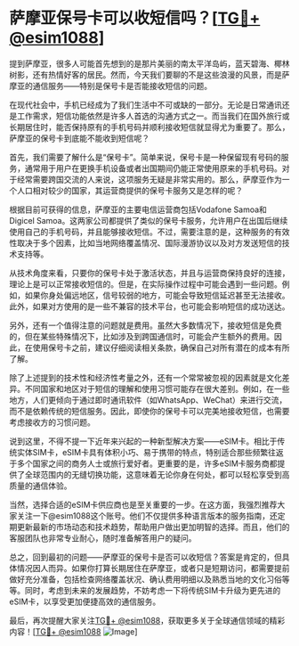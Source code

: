 # 萨摩亚保号卡可以收短信吗？[[TG💪+ @esim1088](https://t.me/s/esim1088)]

提到萨摩亚，很多人可能首先想到的是那片美丽的南太平洋岛屿，蓝天碧海、椰林树影，还有热情好客的居民。然而，今天我们要聊的不是这些浪漫的风景，而是萨摩亚的通信服务——特别是保号卡是否能接收短信的问题。

在现代社会中，手机已经成为了我们生活中不可或缺的一部分。无论是日常通讯还是工作需求，短信功能依然是许多人首选的沟通方式之一。而当我们在国外旅行或长期居住时，能否保持原有的手机号码并顺利接收短信就显得尤为重要了。那么，萨摩亚的保号卡到底能不能收到短信呢？

首先，我们需要了解什么是“保号卡”。简单来说，保号卡是一种保留现有号码的服务，通常用于用户在更换手机设备或者出国期间仍能正常使用原来的手机号码。对于经常需要跨国交流的人来说，这项服务无疑是非常实用的。那么，萨摩亚作为一个人口相对较少的国家，其运营商提供的保号卡服务又是怎样的呢？

根据目前可获得的信息，萨摩亚的主要电信运营商包括Vodafone Samoa和Digicel Samoa。这两家公司都提供了类似的保号卡服务，允许用户在出国后继续使用自己的手机号码，并且能够接收短信。不过，需要注意的是，这种服务的有效性取决于多个因素，比如当地网络覆盖情况、国际漫游协议以及对方发送短信的技术支持等。

从技术角度来看，只要你的保号卡处于激活状态，并且与运营商保持良好的连接，理论上是可以正常接收短信的。但是，在实际操作过程中可能会遇到一些问题。例如，如果你身处偏远地区，信号较弱的地方，可能会导致短信延迟甚至无法接收。此外，如果对方使用的是一些不兼容的技术平台，也可能会影响短信的成功送达。

另外，还有一个值得注意的问题就是费用。虽然大多数情况下，接收短信是免费的，但在某些特殊情况下，比如涉及到跨国通信时，可能会产生额外的费用。因此，在使用保号卡之前，建议仔细阅读相关条款，确保自己对所有潜在的成本有所了解。

除了上述提到的技术性和经济性考量之外，还有一个常常被忽视的因素就是文化差异。不同国家和地区对于短信的理解和使用习惯可能存在很大差别。例如，在一些地方，人们更倾向于通过即时通讯软件（如WhatsApp、WeChat）来进行交流，而不是依赖传统的短信服务。因此，即使你的保号卡可以完美地接收短信，也需要考虑接收方的习惯问题。

说到这里，不得不提一下近年来兴起的一种新型解决方案——eSIM卡。相比于传统实体SIM卡，eSIM卡具有体积小巧、易于携带的特点，特别适合那些频繁往返于多个国家之间的商务人士或旅行爱好者。更重要的是，许多eSIM卡服务商都提供了全球范围内的无缝切换功能，这意味着无论你身在何处，都可以轻松享受到高质量的通信体验。

当然，选择合适的eSIM卡供应商也是至关重要的一步。在这方面，我强烈推荐大家关注一下@esim1088这个账号。他们不仅提供多种语言版本的服务指南，还定期更新最新的市场动态和技术趋势，帮助用户做出更加明智的选择。而且，他们的客服团队也非常专业耐心，随时准备解答用户的疑问。

总之，回到最初的问题——萨摩亚的保号卡是否可以收短信？答案是肯定的，但具体情况因人而异。如果你打算长期居住在萨摩亚，或者只是短期访问，都需要提前做好充分准备，包括检查网络覆盖状况、确认费用明细以及熟悉当地的文化习俗等等。同时，考虑到未来的发展趋势，不妨考虑一下将传统SIM卡升级为更先进的eSIM卡，以享受更加便捷高效的通信服务。

最后，再次提醒大家关注[TG💪+ @esim1088](https://t.me/s/esim1088)，获取更多关于全球通信领域的精彩内容！[[TG💪+ @esim1088](https://t.me/s/esim1088) ![Image](https://i.postimg.cc/4NQfJmqS/Snipaste-2025-05-13-00-14-12.png)]